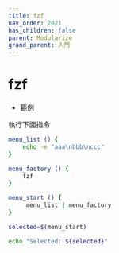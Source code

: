 ```yaml
---
title: fzf
nav_order: 2021
has_children: false
parent: Modularize
grand_parent: 入門
---
```



# fzf

* [範例](https://github.com/samwhelp/note-about-menu-applet/blob/gh-pages/_demo/prototype/menu-applet/demo-start/fzf/modularize.sh)

執行下面指令

``` sh
menu_list () {
	echo -e "aaa\nbbb\nccc"
}

menu_factory () {
	fzf
}

menu_start () {
	 menu_list | menu_factory
}

selected=$(menu_start)

echo "Selected: ${selected}"
```
